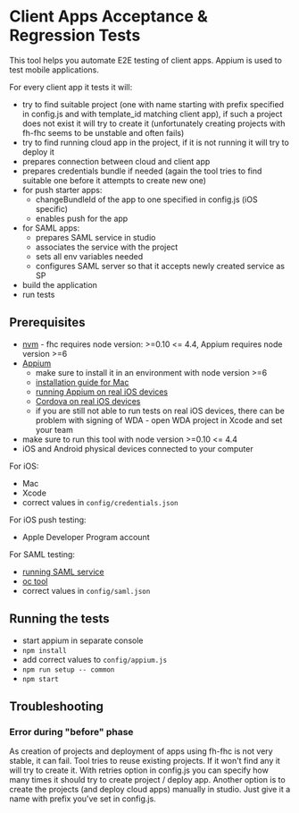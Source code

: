 # Client Apps Acceptance & Regression Tests

This tool helps you automate E2E testing of client apps. Appium is used to test mobile applications.

For every client app it tests it will:
* try to find suitable project (one with name starting with prefix specified in config.js and with template_id matching client app), if such a project does not exist it will try to create it (unfortunately creating projects with fh-fhc seems to be unstable and often fails)
* try to find running cloud app in the project, if it is not running it will try to deploy it
* prepares connection between cloud and client app
* prepares credentials bundle if needed (again the tool tries to find suitable one before it attempts to create new one)
* for push starter apps:
  * changeBundleId of the app to one specified in config.js (iOS specific)
  * enables push for the app
* for SAML apps:
  * prepares SAML service in studio
  * associates the service with the project
  * sets all env variables needed
  * configures SAML server so that it accepts newly created service as SP
* build the application
* run tests

## Prerequisites

* [nvm](https://github.com/creationix/nvm) - fhc requires node version: >=0.10 <= 4.4, Appium requires node version >=6
* [Appium](http://appium.io/)
  * make sure to install it in an environment with node version >=6
  * [installation guide for Mac](http://appium.io/slate/en/master/?ruby#running-appium-on-mac-os-x)
  * [running Appium on real iOS devices](http://appium.io/slate/en/master/?ruby#appium-on-real-ios-devices)
  * [Cordova on real iOS devices](http://appium.io/slate/en/master/?ruby#execution-against-a-real-ios-device)
  * if you are still not able to run tests on real iOS devices, there can be problem with signing of WDA - open WDA project in Xcode and set your team
* make sure to run this tool with node version >=0.10 <= 4.4
* iOS and Android physical devices connected to your computer

For iOS:
* Mac
* Xcode
* correct values in `config/credentials.json`

For iOS push testing:
* Apple Developer Program account

For SAML testing:
* [running SAML service](https://github.com/fheng/help/blob/master/developer_guides/clientsdk/5.clientsdk_templates.md)
* [oc tool](https://docs.openshift.com/enterprise/3.1/cli_reference/get_started_cli.html)
* correct values in `config/saml.json`

## Running the tests

* start appium in separate console
* `npm install`
* add correct values to `config/appium.js`
* `npm run setup -- common`
* `npm start`

## Troubleshooting

### Error during "before" phase

As creation of projects and deployment of apps using fh-fhc is not very stable, it can fail. Tool tries to reuse existing projects. If it won't find any it will try to create it. With retries option in config.js you can specify how many times it should try to create project / deploy app. Another option is to create the projects (and deploy cloud apps) manually in studio. Just give it a name with prefix you've set in config.js.
